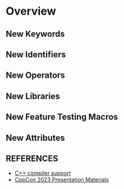 # Overview

## New Keywords

## New Identifiers

## New Operators

## New Libraries

## New Feature Testing Macros

## New Attributes

## REFERENCES

- [C++ compiler support](https://en.cppreference.com/w/cpp/compiler_support)
- [CppCon 2023 Presentation Materials](https://github.com/CppCon/CppCon2023)
